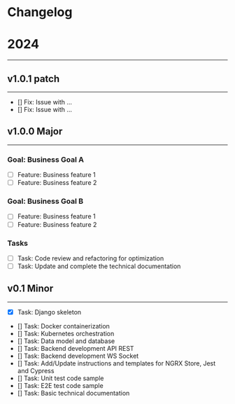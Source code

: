 Changelog
===

# 2024
---

## v1.0.1 patch
---
- [] Fix: Issue with ...
- [] Fix: Issue with ...

## v1.0.0 Major
---
### Goal: Business Goal A
- [ ] Feature: Business feature 1
- [ ] Feature: Business feature 2

### Goal: Business Goal B
- [ ] Feature: Business feature 1
- [ ] Feature: Business feature 2

### Tasks
- [ ] Task: Code review and refactoring for optimization
- [ ] Task: Update and complete the technical documentation

## v0.1 Minor
---
- [X] Task: Django skeleton
- [] Task: Docker containerization
- [] Task: Kubernetes orchestration
- [] Task: Data model and database
- [] Task: Backend development API REST
- [] Task: Backend development WS Socket
- [] Task: Add/Update instructions and templates for NGRX Store, Jest and Cypress
- [] Task: Unit test code sample
- [] Task: E2E test code sample
- [] Task: Basic technical documentation

